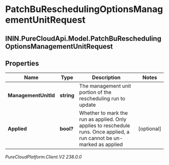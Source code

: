 # PatchBuReschedulingOptionsManagementUnitRequest

## ININ.PureCloudApi.Model.PatchBuReschedulingOptionsManagementUnitRequest

## Properties

|Name | Type | Description | Notes|
|------------ | ------------- | ------------- | -------------|
| **ManagementUnitId** | **string** | The management unit portion of the rescheduling run to update | |
| **Applied** | **bool?** | Whether to mark the run as applied.  Only applies to reschedule runs.  Once applied, a run cannot be un-marked as applied | [optional] |



_PureCloudPlatform.Client.V2 238.0.0_
